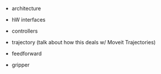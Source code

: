 
- architecture
- hW interfaces

- controllers
- trajectory (talk about how this deals w/ Moveit Trajectories)
- feedforward
- gripper
